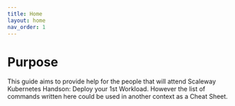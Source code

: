 ```yaml
---
title: Home
layout: home
nav_order: 1
---
```

# Purpose
This guide aims to provide help for the people that will attend Scaleway Kubernetes Handson: Deploy your 1st Workload. However the list of commands written here could be used in another context as a Cheat Sheet.